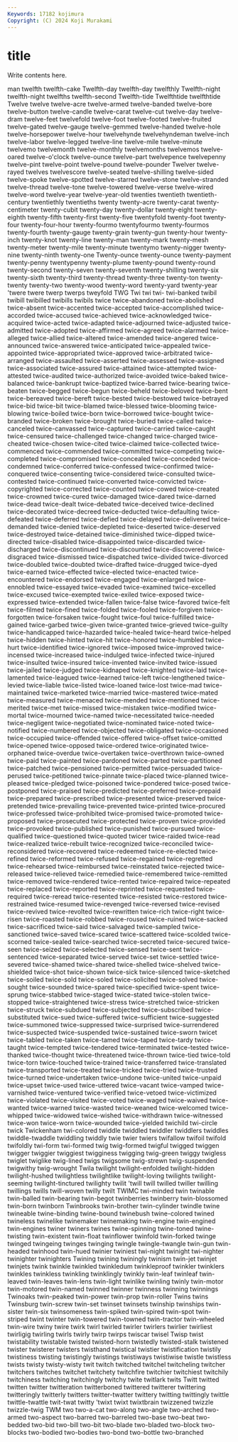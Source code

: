 ```yaml
---
Keywords: 17182 kojimura
Copyright: (C) 2024 Koji Murakami
---
```


# title

Write contents here.



man twelfth
twelfth-cake Twelfth-day twelfth-day twelfthly Twelfth-night twelfth-night twelfths twelfth-second Twelfth-tide Twelfthtide
twelfthtide Twelve twelve twelve-acre twelve-armed twelve-banded twelve-bore twelve-button twelve-candle twelve-carat
twelve-cut twelve-day twelve-dram twelve-feet twelvefold twelve-foot twelve-footed twelve-fruited twelve-gated twelve-gauge
twelve-gemmed twelve-handed twelve-hole twelve-horsepower twelve-hour twelvehynde twelvehyndeman twelve-inch twelve-labor twelve-legged
twelve-line twelve-mile twelve-minute twelvemo twelvemonth twelve-monthly twelvemonths twelvemos twelve-oared twelve-o'clock
twelve-ounce twelve-part twelvepence twelvepenny twelve-pint twelve-point twelve-pound twelve-pounder Twelver twelve-rayed
twelves twelvescore twelve-seated twelve-shilling twelve-sided twelve-spoke twelve-spotted twelve-starred twelve-stone twelve-stranded
twelve-thread twelve-tone twelve-towered twelve-verse twelve-wired twelve-word twelve-year twelve-year-old twenties twentieth
twentieth-century twentiethly twentieths twenty twenty-acre twenty-carat twenty-centimeter twenty-cubit twenty-day twenty-dollar
twenty-eight twenty-eighth twenty-fifth twenty-first twenty-five twentyfold twenty-foot twenty-four twenty-four-hour twenty-fourmo
twentyfourmo twenty-fourmos twenty-fourth twenty-gauge twenty-grain twenty-gun twenty-hour twenty-inch twenty-knot twenty-line
twenty-man twenty-mark twenty-mesh twenty-meter twenty-mile twenty-minute twentymo twenty-nigger twenty-nine twenty-ninth
twenty-one Twenty-ounce twenty-ounce twenty-payment twenty-penny twentypenny twenty-plume twenty-pound twenty-round twenty-second
twenty-seven twenty-seventh twenty-shilling twenty-six twenty-sixth twenty-third twenty-thread twenty-three twenty-ton twenty-twenty
twenty-two twenty-wood twenty-word twenty-yard twenty-year 'twere twere twerp twerps tweyfold
TWG Twi twi twi- twi-banked twibil twibill twibilled twibills twibils
twice twice-abandoned twice-abolished twice-absent twice-accented twice-accepted twice-accomplished twice-accorded twice-accused twice-achieved
twice-acknowledged twice-acquired twice-acted twice-adapted twice-adjourned twice-adjusted twice-admitted twice-adopted twice-affirmed twice-agreed
twice-alarmed twice-alleged twice-allied twice-altered twice-amended twice-angered twice-announced twice-answered twice-anticipated twice-appealed
twice-appointed twice-appropriated twice-approved twice-arbitrated twice-arranged twice-assaulted twice-asserted twice-assessed twice-assigned twice-associated
twice-assured twice-attained twice-attempted twice-attested twice-audited twice-authorized twice-avoided twice-baked twice-balanced twice-bankrupt
twice-baptized twice-barred twice-bearing twice-beaten twice-begged twice-begun twice-beheld twice-beloved twice-bent twice-bereaved
twice-bereft twice-bested twice-bestowed twice-betrayed twice-bid twice-bit twice-blamed twice-blessed twice-blooming twice-blowing
twice-boiled twice-born twice-borrowed twice-bought twice-branded twice-broken twice-brought twice-buried twice-called twice-canceled
twice-canvassed twice-captured twice-carried twice-caught twice-censured twice-challenged twice-changed twice-charged twice-cheated twice-chosen
twice-cited twice-claimed twice-collected twice-commenced twice-commended twice-committed twice-competing twice-completed twice-compromised twice-concealed
twice-conceded twice-condemned twice-conferred twice-confessed twice-confirmed twice-conquered twice-consenting twice-considered twice-consulted twice-contested
twice-continued twice-converted twice-convicted twice-copyrighted twice-corrected twice-counted twice-cowed twice-created twice-crowned twice-cured
twice-damaged twice-dared twice-darned twice-dead twice-dealt twice-debated twice-deceived twice-declined twice-decorated twice-decreed
twice-deducted twice-defaulting twice-defeated twice-deferred twice-defied twice-delayed twice-delivered twice-demanded twice-denied twice-depleted
twice-deserted twice-deserved twice-destroyed twice-detained twice-diminished twice-dipped twice-directed twice-disabled twice-disappointed twice-discarded
twice-discharged twice-discontinued twice-discounted twice-discovered twice-disgraced twice-dismissed twice-dispatched twice-divided twice-divorced twice-doubled
twice-doubted twice-drafted twice-drugged twice-dyed twice-earned twice-effected twice-elected twice-enacted twice-encountered twice-endorsed
twice-engaged twice-enlarged twice-ennobled twice-essayed twice-evaded twice-examined twice-excelled twice-excused twice-exempted twice-exiled
twice-exposed twice-expressed twice-extended twice-fallen twice-false twice-favored twice-felt twice-filmed twice-fined twice-folded
twice-fooled twice-forgiven twice-forgotten twice-forsaken twice-fought twice-foul twice-fulfilled twice-gained twice-garbed twice-given
twice-granted twice-grieved twice-guilty twice-handicapped twice-hazarded twice-healed twice-heard twice-helped twice-hidden twice-hinted
twice-hit twice-honored twice-humbled twice-hurt twice-identified twice-ignored twice-imposed twice-improved twice-incensed twice-increased
twice-indulged twice-infected twice-injured twice-insulted twice-insured twice-invented twice-invited twice-issued twice-jailed twice-judged
twice-kidnaped twice-knighted twice-laid twice-lamented twice-leagued twice-learned twice-left twice-lengthened twice-levied twice-liable
twice-listed twice-loaned twice-lost twice-mad twice-maintained twice-marketed twice-married twice-mastered twice-mated twice-measured
twice-menaced twice-mended twice-mentioned twice-merited twice-met twice-missed twice-mistaken twice-modified twice-mortal twice-mourned
twice-named twice-necessitated twice-needed twice-negligent twice-negotiated twice-nominated twice-noted twice-notified twice-numbered twice-objected
twice-obligated twice-occasioned twice-occupied twice-offended twice-offered twice-offset twice-omitted twice-opened twice-opposed twice-ordered
twice-originated twice-orphaned twice-overdue twice-overtaken twice-overthrown twice-owned twice-paid twice-painted twice-pardoned twice-parted
twice-partitioned twice-patched twice-pensioned twice-permitted twice-persuaded twice-perused twice-petitioned twice-pinnate twice-placed twice-planned
twice-pleased twice-pledged twice-poisoned twice-pondered twice-posed twice-postponed twice-praised twice-predicted twice-preferred twice-prepaid
twice-prepared twice-prescribed twice-presented twice-preserved twice-pretended twice-prevailing twice-prevented twice-printed twice-procured twice-professed
twice-prohibited twice-promised twice-promoted twice-proposed twice-prosecuted twice-protected twice-proven twice-provided twice-provoked twice-published
twice-punished twice-pursued twice-qualified twice-questioned twice-quoted twicer twice-raided twice-read twice-realized twice-rebuilt
twice-recognized twice-reconciled twice-reconsidered twice-recovered twice-redeemed twice-re-elected twice-refined twice-reformed twice-refused twice-regained
twice-regretted twice-rehearsed twice-reimbursed twice-reinstated twice-rejected twice-released twice-relieved twice-remedied twice-remembered twice-remitted
twice-removed twice-rendered twice-rented twice-repaired twice-repeated twice-replaced twice-reported twice-reprinted twice-requested twice-required
twice-reread twice-resented twice-resisted twice-restored twice-restrained twice-resumed twice-revenged twice-reversed twice-revised twice-revived
twice-revolted twice-rewritten twice-rich twice-right twice-risen twice-roasted twice-robbed twice-roused twice-ruined twice-sacked
twice-sacrificed twice-said twice-salvaged twice-sampled twice-sanctioned twice-saved twice-scared twice-scattered twice-scolded twice-scorned
twice-sealed twice-searched twice-secreted twice-secured twice-seen twice-seized twice-selected twice-sensed twice-sent twice-sentenced
twice-separated twice-served twice-set twice-settled twice-severed twice-shamed twice-shared twice-shelled twice-shelved twice-shielded
twice-shot twice-shown twice-sick twice-silenced twice-sketched twice-soiled twice-sold twice-soled twice-solicited twice-solved
twice-sought twice-sounded twice-spared twice-specified twice-spent twice-sprung twice-stabbed twice-staged twice-stated twice-stolen
twice-stopped twice-straightened twice-stress twice-stretched twice-stricken twice-struck twice-subdued twice-subjected twice-subscribed twice-substituted
twice-sued twice-suffered twice-sufficient twice-suggested twice-summoned twice-suppressed twice-surprised twice-surrendered twice-suspected twice-suspended
twice-sustained twice-sworn twicet twice-tabled twice-taken twice-tamed twice-taped twice-tardy twice-taught twice-tempted
twice-tendered twice-terminated twice-tested twice-thanked twice-thought twice-threatened twice-thrown twice-tied twice-told twice-torn
twice-touched twice-trained twice-transferred twice-translated twice-transported twice-treated twice-tricked twice-tried twice-trusted twice-turned
twice-undertaken twice-undone twice-united twice-unpaid twice-upset twice-used twice-uttered twice-vacant twice-vamped twice-varnished
twice-ventured twice-verified twice-vetoed twice-victimized twice-violated twice-visited twice-voted twice-waged twice-waived twice-wanted
twice-warned twice-wasted twice-weaned twice-welcomed twice-whipped twice-widowed twice-wished twice-withdrawn twice-witnessed twice-won
twice-worn twice-wounded twice-yielded twichild twi-circle twick Twickenham twi-colored twiddle twiddled
twiddler twiddlers twiddles twiddle-twaddle twiddling twiddly twie twier twiers twifallow
twifoil twifold twifoldly twi-form twi-formed twig twig-formed twigful twigged twiggen
twigger twiggier twiggiest twigginess twigging twig-green twiggy twigless twiglet twiglike
twig-lined twigs twigsome twig-strewn twig-suspended twigwithy twig-wrought Twila twilight twilight-enfolded
twilight-hidden twilight-hushed twilightless twilightlike twilight-loving twilights twilight-seeming twilight-tinctured twilighty twilit
'twill twill twilled twiller twilling twillings twills twill-woven twilly twilt
TWIMC twi-minded twin twinable twin-balled twin-bearing twin-begot twinberries twinberry twin-blossomed
twin-born twinborn Twinbrooks twin-brother twin-cylinder twindle twine twineable twine-binding twine-bound
twinebush twine-colored twined twineless twinelike twinemaker twinemaking twin-engine twin-engined twin-engines
twiner twiners twines twine-spinning twine-toned twine-twisting twin-existent twin-float twinflower twinfold
twin-forked twinge twinged twingeing twinges twinging twingle twingle-twangle twin-gun twin-headed
twinhood twin-hued twinier twiniest twi-night twinight twi-nighter twinighter twinighters Twining
twining twiningly twinism twin-jet twinjet twinjets twink twinkle twinkled twinkledum
twinkleproof twinkler twinklers twinkles twinkless twinkling twinklingly twinkly twin-leaf twinleaf
twin-leaved twin-leaves twin-lens twin-light twinlike twinling twinly twin-motor twin-motored twin-named
twinned twinner twinness twinning twinnings Twinoaks twin-peaked twin-power twin-prop twin-roller
Twins twins Twinsburg twin-screw twin-set twinset twinsets twinship twinships twin-sister
twin-six twinsomeness twin-spiked twin-spired twin-spot twin-striped twint twinter twin-towered twin-towned
twin-tractor twin-wheeled twin-wire twiny twire twirk twirl twirled twirler twirlers
twirlier twirliest twirligig twirling twirls twirly twirp twirps twiscar twisel
Twisp twist twistability twistable twisted twisted-horn twistedly twisted-stalk twistened twister
twisterer twisters twisthand twistical twistier twistification twistily twistiness twisting twistingly
twistings twistiways twistiwise twistle twistless twists twisty twisty-wisty twit twitch
twitched twitchel twitcheling twitcher twitchers twitches twitchet twitchety twitchfire twitchier
twitchiest twitchily twitchiness twitching twitchingly twitchy twite twitlark twits Twitt
twitted twitten twitter twitteration twitterboned twittered twitterer twittering twitteringly twitterly
twitters twitter-twatter twittery twitting twittingly twittle twittle-twattle twit-twat twitty 'twixt
twixt twixtbrain twizzened twizzle twizzle-twig TWM two two-a-cat two-along two-angle
two-arched two-armed two-aspect two-barred two-barreled two-base two-beat two-bedded two-bid two-bill
two-bit two-blade two-bladed two-block two-blocks two-bodied two-bodies two-bond two-bottle two-branched
